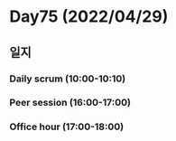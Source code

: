 # Day75 (2022/04/29)

## 일지

### Daily scrum (10:00-10:10)

### Peer session (16:00-17:00)

### Office hour (17:00-18:00)
